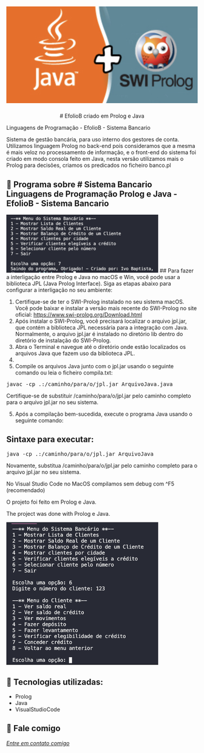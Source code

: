 <h1 align="center">
    <img width="600" src="assets/javaprolog.png" />
</h1>


<p align="center">
# EfolioB criado em Prolog e Java

Linguagens de Programação - EfolioB - Sistema Bancario
  
Sistema de gestão bancária, para uso interno dos gestores de conta. Utilizamos linguagem Prolog no back-end pois consideramos que a mesma é mais veloz no processamento de informação, e o front-end do sistema foi criado em modo consola feito em Java, nesta versão utilizamos mais o Prolog para decisões, criamos os predicados no ficheiro banco.pl
</p>

📌 Programa sobre # Sistema Bancario
Linguagens de Programação Prolog e Java - EfolioB - Sistema Bancario
------------------
<img width="400" src="assets/tela.png" alt="page-home">
## Para fazer a interligação entre Prolog e Java no macOS e Win, você pode usar a biblioteca JPL (Java Prolog Interface). Siga as etapas abaixo para configurar a interligação no seu ambiente:

1. Certifique-se de ter o SWI-Prolog instalado no seu sistema macOS. Você pode baixar e instalar a versão mais recente do SWI-Prolog no site oficial: https://www.swi-prolog.org/Download.html
2. Após instalar o SWI-Prolog, você precisará localizar o arquivo jpl.jar, que contém a biblioteca JPL necessária para a integração com Java. Normalmente, o arquivo jpl.jar é instalado no diretório lib dentro do diretório de instalação do SWI-Prolog.
3. Abra o Terminal e navegue até o diretório onde estão localizados os arquivos Java que fazem uso da biblioteca JPL.
4. 
5. Compile os arquivos Java junto com o jpl.jar usando o seguinte comando ou leia o ficheiro compila.txt:

<pre>javac -cp .:/caminho/para/o/jpl.jar ArquivoJava.java</pre> Certifique-se de substituir /caminho/para/o/jpl.jar pelo caminho completo para o arquivo jpl.jar no seu sistema.

5. Após a compilação bem-sucedida, execute o programa Java usando o seguinte comando:

## Sintaxe para executar:
<pre>java -cp .:/caminho/para/o/jpl.jar ArquivoJava</pre> Novamente, substitua /caminho/para/o/jpl.jar pelo caminho completo para o arquivo jpl.jar no seu sistema.


No Visual Studio Code no MacOS compilamos sem debug com ^F5 (recomendado)

O projeto foi feito em Prolog e Java.


The project was done with Prolog e Java.


<img width="400" src="assets/print.png" alt="page-home">


🔧 Tecnologias utilizadas:
------------------

- Prolog
- Java
- VisualStudioCode

💬 Fale comigo
------------------
[*Entre em contato comigo*](https://www.linkedin.com/in/ivo-baptista-3712144/)

